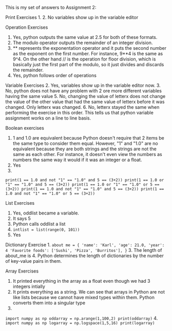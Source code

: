 This is my set of answers to Assignment 2:

Print Exercises
1. 
2. No variables show up in the variable editor

Operation Exercises
1. Yes, python outputs the same value at 2.5 for both of these formats. 
2. The modulo operator outputs the remainder of an integer division.
3. ** represents the exponentation operator and it puts the second number as the exponent on the first number. For instance, 9**4 is the same as 9^4. On the other hand // is the operation for floor division, which is basically just the first part of the modulo, so it just divides and discards the remainder.
4. Yes, python follows order of operations

Variable Exercises
2. Yes, variables show up in the variable editor now.
3. No, python does not have any problem with 2 ore more different variables having the same value
5. No, changing the value of letterx does not change the value of the other value that had the same value of letterx before it was changed. Only letterx was changed.
6. No, letterx stayed the same when performing the exercise in this order. This tells us that python variable assignment works on a line to line basis.

Boolean exercises
1. 1 and 1.0 are equivalent because Python doesn't require that 2 items be the same type to consider them equal. However, "1" and "1.0" are no equivalent because they are both strings and the strings are not the same as each other. For instance, it doesn't even view the numbers as numbers the same way it would if it was an integer or a float.
2. Yes
3. 
`print(1 == 1.0 and not "1" == "1.0" and 5 == (3+2))
print(1 == 1.0 or "1" == "1.0" and 5 == (3+2))
print(1 == 1.0 or "1" == "1.0" or 5 == (3+2))
print(1 == 1.0 and not "1" == "1.0" and 5 == (3+2))
print(1 == 1.0 and not "1" == "1.0" or 5 == (3+2))`

List Exercises
1. Yes, oddlist became a variable.
3. It says 5
4. Python calls oddlist a list
5. `intlist = list(range(0, 101))`
6. Yes

Dictionary Exercise
1.
`about me = {
'name': 'Karl',
'age': 21.0,
'year': 4
'Favorite foods': ['Sushi', 'Pizza', 'Burritos'],
}`
3. The length of about_me is 4. Python determines the length of dictionaries by the number of key-value pairs in them.

Array Exercises
1. It printed everything in the array as a float even though we had 3 integers intially
2. It prints everything as a string. We can see that arrays in Python are not like lists because we cannot have mixed types within them. Python converts them into a singular type
3.
`import numpy as np
oddarray = np.arange(1,100,2)
print(oddarray)`
4.
`import numpy as np
logarray = np.logspace(1,5,16)
print(logarray)`

